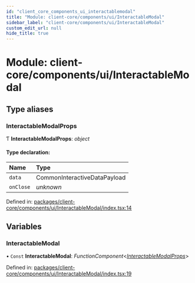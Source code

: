 ```yaml
---
id: "client_core_components_ui_interactablemodal"
title: "Module: client-core/components/ui/InteractableModal"
sidebar_label: "client-core/components/ui/InteractableModal"
custom_edit_url: null
hide_title: true
---
```


# Module: client-core/components/ui/InteractableModal

## Type aliases

### InteractableModalProps

Ƭ **InteractableModalProps**: *object*

#### Type declaration:

Name | Type |
:------ | :------ |
`data` | CommonInteractiveDataPayload |
`onClose` | *unknown* |

Defined in: [packages/client-core/components/ui/InteractableModal/index.tsx:14](https://github.com/xr3ngine/xr3ngine/blob/9d253dc38/packages/client-core/components/ui/InteractableModal/index.tsx#L14)

## Variables

### InteractableModal

• `Const` **InteractableModal**: *FunctionComponent*<[*InteractableModalProps*](client_core_components_ui_interactablemodal.md#interactablemodalprops)\>

Defined in: [packages/client-core/components/ui/InteractableModal/index.tsx:19](https://github.com/xr3ngine/xr3ngine/blob/9d253dc38/packages/client-core/components/ui/InteractableModal/index.tsx#L19)

